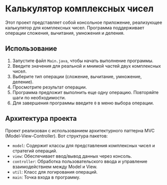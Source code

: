 # Калькулятор комплексных чисел

Этот проект представляет собой консольное приложение, реализующее калькулятор для комплексных чисел. Программа поддерживает операции сложения, вычитания, умножения и деления.

## Использование

1. Запустите файл `Main.java`, чтобы начать выполнение программы.
2. Введите значения для реальной и мнимой частей двух комплексных чисел.
3. Выберите тип операции (сложение, вычитание, умножение, деление).
4. Просмотрите результат операции.
5. Программа предложит выполнить еще одну операцию. Повторяйте шаги по необходимости.
6. Для завершения программы введите `0` в меню выбора операции.

## Архитектура проекта

Проект реализован с использованием архитектурного паттерна MVC (Model-View-Controller). Вот структура пакетов:

- `model`: Содержит классы для представления комплексных чисел и стратегий операций.
- `view`: Обеспечивает ввод/вывод данных через консоль.
- `controller`: Обработка пользовательского ввода и управление взаимодействием между Model и View.
- `util`: Класс для логирования операций.
- `main`: Точка входа в программу.
